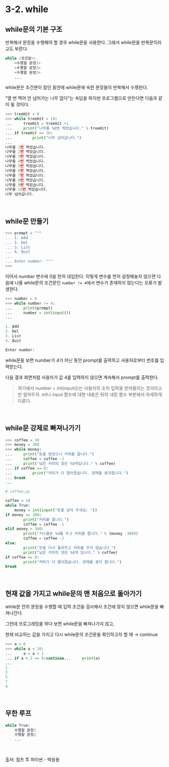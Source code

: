 # 3-2. while

## **while문의 기본 구조**

반복해서 문장을 수행해야 할 경우 while문을 사용한다. 그래서 while문을 반복문이라고도 부른다.

```python
while <조건문>:
    <수행할 문장1>
    <수행할 문장2>
    <수행할 문장3>
    ...
```

while문은 조건문이 참인 동안에 while문에 속한 문장들이 반복해서 수행된다.

"열 번 찍어 안 넘어가는 나무 없다"는 속담을 파이썬 프로그램으로 만든다면 다음과 같이 될 것이다.

```python
>>> treeHit = 0
>>> while treeHit < 10:
...     treeHit = treeHit +1
...     print("나무를 %d번 찍었습니다." % treeHit)
... if treeHit == 10:
...         print("나무 넘어갑니다.")
...
나무를 1번 찍었습니다.
나무를 2번 찍었습니다.
나무를 3번 찍었습니다.
나무를 4번 찍었습니다.
나무를 5번 찍었습니다.
나무를 6번 찍었습니다.
나무를 7번 찍었습니다.
나무를 8번 찍었습니다.
나무를 9번 찍었습니다.
나무를 10번 찍었습니다.
나무 넘어갑니다.
```

<br>

## **while문 만들기**

```python
>>> prompt = """
... 1. Add
... 2. Del
... 3. List
... 4. Quit
...
... Enter number: """
>>>
```

이어서 number 변수에 0을 먼저 대입한다. 이렇게 변수를 먼저 설정해놓지 않으면 다음에 나올 while문의 조건문인 `number != 4`에서 변수가 존재하지 않는다는 오류가 발생한다.

```python
>>> number = 0
>>> while number != 4:
...     print(prompt)
...     number = int(input())
...
```

```python
1. Add
2. Del
3. List
4. Quit

Enter number:
```

while문을 보면 number가 4가 아닌 동안 prompt를 출력하고 사용자로부터 번호를 입력받는다. 

다음 결과 화면처럼 사용자가 값 4를 입력하지 않으면 계속해서 prompt를 출력한다.

> 여기에서 number = int(input())는 사용자의 숫자 입력을 받아들이는 것이라고만 알아두자. int나 input 함수에 대한 내용은 뒤의 내장 함수 부분에서 자세하게 다룬다.
> 

<br>

## **while문 강제로 빠져나가기**

```python
>>> coffee = 10
>>> money = 300
>>> while money:
...     print("돈을 받았으니 커피를 줍니다.")
...     coffee = coffee -1
...     print("남은 커피의 양은 %d개입니다." % coffee)
... if coffee == 0:
...         print("커피가 다 떨어졌습니다. 판매를 중지합니다.")
... break
...
```

```python
# coffee.py

coffee = 10
while True:
    money = int(input("돈을 넣어 주세요: "))
if money == 300:
        print("커피를 줍니다.")
        coffee = coffee -1
elif money > 300:
        print("거스름돈 %d를 주고 커피를 줍니다." % (money -300))
        coffee = coffee -1
else:
        print("돈을 다시 돌려주고 커피를 주지 않습니다.")
        print("남은 커피의 양은 %d개 입니다." % coffee)
if coffee == 0:
        print("커피가 다 떨어졌습니다. 판매를 중지 합니다.")
break
```

<br>

## 현재 값을 가지고 **while문의 맨 처음으로 돌아가기**

while문 안의 문장을 수행할 때 입력 조건을 검사해서 조건에 맞지 않으면 while문을 빠져나간다.

그런데 프로그래밍을 하다 보면 while문을 빠져나가지 않고,

현재 비교하는 값을 가지고 다시 while문의 조건문을 확인하고자 할 때 → continue

```python
>>> a = 0
>>> while a < 10:
...     a = a + 1
... if a % 2 == 0:continue...     print(a)
...
1
3
5
7
9
```

<br>

## **무한 루프**

```python
while True:
    수행할 문장1
    수행할 문장2
    ...
```

<br>

출처: 점프 투 파이썬 - 박응용
